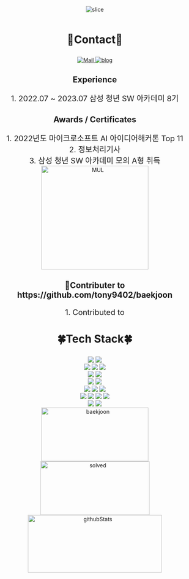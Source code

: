 <div  style = "display: flex;  align-items: center; flex-direction: column;  justify-content: center;" align = "center";>

![slice](https://capsule-render.vercel.app/api?type=slice&color=auto&height=200&text=Hi%20there👋&fontAlign=70&rotate=13&fontAlignY=25&desc=김민준의%20깃허브&descAlign=70.&descAlignY=44)

<!-- font-size 를 조절하면 원하는 크기로 글자를 조절할 수 있습니다.-->
  <!-- 불편 사항 및 문의는 tykimdream@gmail.com으로 보내주세요 -->
  <div key="1">
    <h3 style ="font-size : 2em; font-weight:700;">💙Contact💙</h3>
    <div className=Preview_contactBadgeDiv__3demU>
      <a href=mailto:gofiction95@gmail.com@gmail.com target="_blank">
            <img
              src="https://img.shields.io/badge/Mail-6667AB?style=flat&logo=Gmail&logoColor=white"
              alt="Mail"
            />
          </a>
      <a href=https://velog.io/@min95913 target="_blank">
            <img src=https://img.shields.io/badge/TechBlog-7FD2F5?style=flat&logo=Hoppscotch&logoColor=white&link=https://velog.io/@min95913/ alt="blog" />
          </a>
    </div>
  </div>
  
  
  <div key="3" >
    <div key=0 >
          <h3 style ="font-size : 1.5em; font-weight:700;">
          Experience
          </h3>
          <div style ="font-size : 20px;">1. 2022.07 ~ 2023.07 삼성 청년 SW 아카데미 8기
    </div>
  </div>
  
  <div key="4" >
    <div key=1 >
          <h3 style ="font-size : 1.5em; font-weight:700;">
          Awards / Certificates
          </h3>
          <div style ="font-size : 20px;">1. 2022년도 마이크로소프트 AI 아이디어해커톤 Top 11</div>
      <div style ="font-size : 20px;">2. 정보처리기사</div>
       <div style ="font-size : 20px;">3. 삼성 청년 SW 아카데미 모의 A형 취득</div>
    </div>
  </div>
<div key="5">
  <img src=https://github-readme-stats.vercel.app/api/top-langs/?username=GotPrgmer&layout=compact&theme=gruvbox width="280" height=270 alt="MUL" />

<div key="6">
<div key=1 >
          <h3 style ="font-size : 1.5em; font-weight:700;">
          Contributer to https://github.com/tony9402/baekjoon
          </h3>
       <div style ="font-size : 20px;">1. Contributed to </div>
    </div>
  
</div>

  </div>
  <div key="7">
  <h3 style ="font-size : 2em; font-weight:700;">🍀Tech Stack🍀</h3>
    <div align=center> 
  <img src="https://img.shields.io/badge/java-007396?style=for-the-badge&logo=java&logoColor=white"> 
  <img src="https://img.shields.io/badge/python-3776AB?style=for-the-badge&logo=python&logoColor=white"> 
  <br>
  
  <img src="https://img.shields.io/badge/html5-E34F26?style=for-the-badge&logo=html5&logoColor=white"> 
  <img src="https://img.shields.io/badge/css-1572B6?style=for-the-badge&logo=css3&logoColor=white"> 
  <img src="https://img.shields.io/badge/javascript-F7DF1E?style=for-the-badge&logo=javascript&logoColor=black"> 
  <br>
  
  <img src="https://img.shields.io/badge/mysql-4479A1?style=for-the-badge&logo=mysql&logoColor=white"> 
  <img src="https://img.shields.io/badge/firebase-FFCA28?style=for-the-badge&logo=firebase&logoColor=white">
  <br>
  
  <img src="https://img.shields.io/badge/react-61DAFB?style=for-the-badge&logo=react&logoColor=black"> 
  <img src="https://img.shields.io/badge/vue.js-4FC08D?style=for-the-badge&logo=vue.js&logoColor=white"> 
  <br>
  
  <img src="https://img.shields.io/badge/spring-6DB33F?style=for-the-badge&logo=spring&logoColor=white"> 
  <img src="https://img.shields.io/badge/django-092E20?style=for-the-badge&logo=django&logoColor=white">  
  <img src="https://img.shields.io/badge/bootstrap-7952B3?style=for-the-badge&logo=bootstrap&logoColor=white">
  <br>

  <img src="https://img.shields.io/badge/linux-FCC624?style=for-the-badge&logo=linux&logoColor=black"> 
  <img src="https://img.shields.io/badge/amazonaws-232F3E?style=for-the-badge&logo=amazonaws&logoColor=white"> 
 <img src="https://img.shields.io/badge/redis-DC382D?style=for-the-badge&logo=redis&logoColor=white"> 
      <img src="https://img.shields.io/badge/s3-569A31?style=for-the-badge&logo=s3&logoColor=white"> 
  <br>
  
  <img src="https://img.shields.io/badge/github-181717?style=for-the-badge&logo=github&logoColor=white">
  <img src="https://img.shields.io/badge/git-F05032?style=for-the-badge&logo=git&logoColor=white">
  <br>
</div>
  </div>
  
  <div key="8">
    <img src=http://mazassumnida.wtf/api/v2/generate_badge?boj=min95913 width="280" height="140" alt="baekjoon" />
    <img src=http://mazandi.herokuapp.com/api?handle=min95913&theme=warm width="285" height="140" alt="solved" />
    <img src=https://github-readme-stats.vercel.app/api?username=GotPrgmer&show_icons=true&theme=radical width="350" height="150" alt="githubStats" />
  </div>
  
  
  
  
  
  
  
  
</div>
